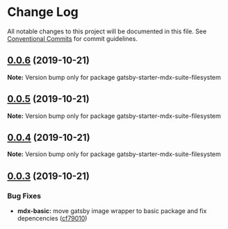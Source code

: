 # Change Log

All notable changes to this project will be documented in this file.
See [Conventional Commits](https://conventionalcommits.org) for commit guidelines.

## [0.0.6](https://github.com/axe312ger/gatsby-suite-mdx/compare/gatsby-starter-mdx-suite-filesystem@0.0.5...gatsby-starter-mdx-suite-filesystem@0.0.6) (2019-10-21)

**Note:** Version bump only for package gatsby-starter-mdx-suite-filesystem





## [0.0.5](https://github.com/axe312ger/gatsby-suite-mdx/compare/gatsby-starter-mdx-suite-filesystem@0.0.4...gatsby-starter-mdx-suite-filesystem@0.0.5) (2019-10-21)

**Note:** Version bump only for package gatsby-starter-mdx-suite-filesystem





## [0.0.4](https://github.com/axe312ger/gatsby-suite-mdx/compare/gatsby-starter-mdx-suite-filesystem@0.0.3...gatsby-starter-mdx-suite-filesystem@0.0.4) (2019-10-21)

**Note:** Version bump only for package gatsby-starter-mdx-suite-filesystem





## [0.0.3](https://github.com/axe312ger/gatsby-suite-mdx/compare/gatsby-starter-mdx-suite-filesystem@0.0.2...gatsby-starter-mdx-suite-filesystem@0.0.3) (2019-10-21)


### Bug Fixes

* **mdx-basic:** move gatsby image wrapper to basic package and fix depencencies ([cf79010](https://github.com/axe312ger/gatsby-suite-mdx/commit/cf790102c84d4ddbeb4180eec85504030b7b5ecd))
